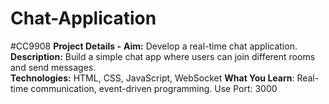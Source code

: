 # Chat-Application
#CC9908 
**Project Details -** 
**Aim:** Develop a real-time chat application.  
**Description:** Build a simple chat app where users can join different rooms and send messages.  
**Technologies:** HTML, CSS, JavaScript, WebSocket 
**What You Learn**: Real-time communication, event-driven programming.
Use Port: 3000
